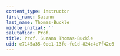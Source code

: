 ```yaml
---
content_type: instructor
first_name: Suzann
last_name: Thomas-Buckle
middle_initial: ''
salutation: Prof.
title: Prof. Suzann Thomas-Buckle
uid: e7145a35-0ec1-13fe-fe1d-824c4e7f42c6
---
```

